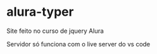 # alura-typer
Site feito no curso de jquery Alura
<p>Servidor só funciona com o live server do vs code
